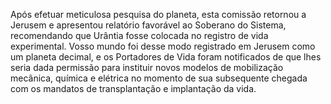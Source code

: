 ﻿Após efetuar meticulosa pesquisa do planeta, esta comissão retornou a Jerusem e apresentou relatório favorável ao Soberano do Sistema, recomendando que Urântia fosse colocada no registro de vida experimental. Vosso mundo foi desse modo registrado em Jerusem como um planeta decimal, e os Portadores de Vida foram notificados de que lhes seria dada permissão para instituir novos modelos de mobilização mecânica, química e elétrica no momento de sua subsequente chegada com os mandatos de transplantação e implantação da vida.